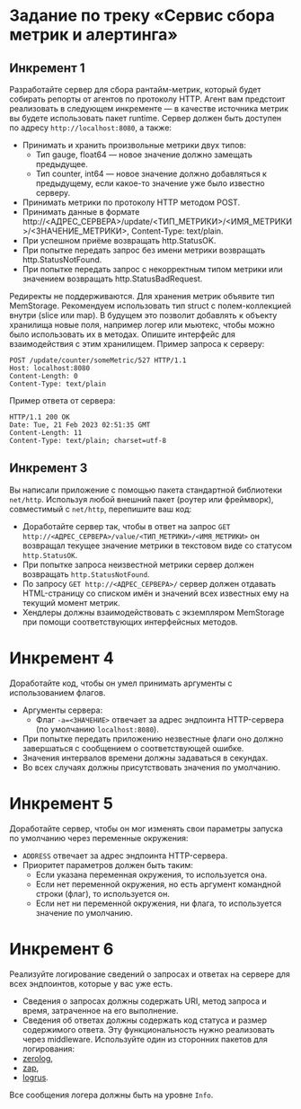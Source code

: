 # Задание по треку «Сервис сбора метрик и алертинга»
## Инкремент 1
Разработайте сервер для сбора рантайм-метрик, который будет собирать репорты от агентов по протоколу HTTP. Агент вам предстоит реализовать в следующем инкременте — в качестве источника метрик вы будете использовать пакет runtime.
Сервер должен быть доступен по адресу `http://localhost:8080`, а также:

- Принимать и хранить произвольные метрики двух типов:
    - Тип gauge, float64 — новое значение должно замещать предыдущее.
    - Тип counter, int64 — новое значение должно добавляться к предыдущему, если какое-то значение уже было известно серверу.
- Принимать метрики по протоколу HTTP методом POST.
- Принимать данные в формате http://<АДРЕС_СЕРВЕРА>/update/<ТИП_МЕТРИКИ>/<ИМЯ_МЕТРИКИ>/<ЗНАЧЕНИЕ_МЕТРИКИ>, Content-Type: text/plain.
- При успешном приёме возвращать http.StatusOK.
- При попытке передать запрос без имени метрики возвращать http.StatusNotFound.
- При попытке передать запрос с некорректным типом метрики или значением возвращать http.StatusBadRequest.

Редиректы не поддерживаются.
Для хранения метрик объявите тип MemStorage. Рекомендуем использовать тип struct с полем-коллекцией внутри (slice или map). В будущем это позволит добавлять к объекту хранилища новые поля, например логер или мьютекс, чтобы можно было использовать их в методах. Опишите интерфейс для взаимодействия с этим хранилищем.
Пример запроса к серверу:

```
POST /update/counter/someMetric/527 HTTP/1.1
Host: localhost:8080
Content-Length: 0
Content-Type: text/plain
```

Пример ответа от сервера:

```
HTTP/1.1 200 OK
Date: Tue, 21 Feb 2023 02:51:35 GMT
Content-Length: 11
Content-Type: text/plain; charset=utf-8
```

## Инкремент 3
Вы написали приложение с помощью пакета стандартной библиотеки `net/http`. Используя любой внешний пакет (роутер или фреймворк), совместимый с `net/http`, перепишите ваш код:

- Доработайте сервер так, чтобы в ответ на запрос `GET http://<АДРЕС_СЕРВЕРА>/value/<ТИП_МЕТРИКИ>/<ИМЯ_МЕТРИКИ>` он возвращал текущее значение метрики в текстовом виде со статусом `http.StatusOK`.
- При попытке запроса неизвестной метрики сервер должен возвращать `http.StatusNotFound`.
- По запросу `GET http://<АДРЕС_СЕРВЕРА>/` сервер должен отдавать HTML-страницу со списком имён и значений всех известных ему на текущий момент метрик.
- Хендлеры должны взаимодействовать с экземпляром MemStorage при помощи соответствующих интерфейсных методов.

# Инкремент 4
Доработайте код, чтобы он умел принимать аргументы с использованием флагов.
- Аргументы сервера:
  - Флаг `-a=<ЗНАЧЕНИЕ>` отвечает за адрес эндпоинта HTTP-сервера (по умолчанию `localhost:8080`).
- При попытке передать приложению незвестные флаги оно должно завершаться с сообщением о соответствующей ошибке.
- Значения интервалов времени должны задаваться в секундах.
- Во всех случаях должны присутствовать значения по умолчанию.

# Инкремент 5
Доработайте сервер, чтобы он мог изменять свои параметры запуска по умолчанию через переменные окружения:
- `ADDRESS` отвечает за адрес эндпоинта HTTP-сервера.
- Приоритет параметров должен быть таким:
    - Если указана переменная окружения, то используется она.
    - Если нет переменной окружения, но есть аргумент командной строки (флаг), то используется он.
    - Если нет ни переменной окружения, ни флага, то используется значение по умолчанию.

# Инкремент 6
Реализуйте логирование сведений о запросах и ответах на сервере для всех эндпоинтов, которые у вас уже есть. 
- Сведения о запросах должны содержать URI, метод запроса и время, затраченное на его выполнение.
- Сведения об ответах должны содержать код статуса и размер содержимого ответа.
Эту функциональность нужно реализовать через middleware. Используйте один из сторонних пакетов для логирования:
- [zerolog](github.com/rs/zerolog),
- [zap](go.uber.org/zap),
- [logrus](github.com/sirupsen/logrus).

Все сообщения логера должны быть на уровне `Info`.